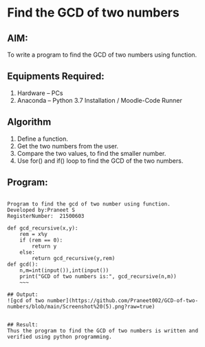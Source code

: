 # Find the GCD of two numbers

## AIM:
To write a program to find the GCD of two numbers using function.

## Equipments Required:
1. Hardware – PCs
2. Anaconda – Python 3.7 Installation / Moodle-Code Runner

## Algorithm
1. Define a function.
2. Get the two numbers from the user.
3. Compare the two values, to find the smaller number.
4. Use for() and if() loop to find the GCD of the two numbers.

## Program:
```

Program to find the gcd of two number using function.
Developed by:Praneet S 
RegisterNumber:  21500603

```
~~~
def gcd_recursive(x,y):
    rem = x%y
    if (rem == 0):
        return y
    else:
        return gcd_recursive(y,rem)
def gcd():
    n,m=int(input()),int(input())
    print("GCD of two numbers is:", gcd_recursive(n,m))
    ~~~

## Output:
![gcd of two number](https://github.com/Praneet002/GCD-of-two-numbers/blob/main/Screenshot%20(5).png?raw=true)


## Result:
Thus the program to find the GCD of two numbers is written and verified using python programming.
